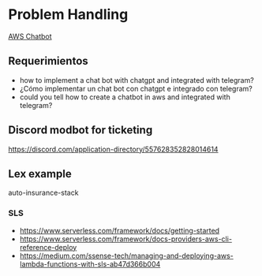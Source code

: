 # Problem Handling

[AWS Chatbot](https://aws.amazon.com/chatbot/?nc1=h_ls)

## Requerimientos

- how to implement a chat bot with chatgpt and integrated with telegram?
- ¿Cómo implementar un chat bot con chatgpt e integrado con telegram?
- could you tell how to create a chatbot in aws and integrated with telegram?

## Discord modbot for ticketing

<https://discord.com/application-directory/557628352828014614>


## Lex example
auto-insurance-stack


### SLS 
- https://www.serverless.com/framework/docs/getting-started
- https://www.serverless.com/framework/docs-providers-aws-cli-reference-deploy
- https://medium.com/ssense-tech/managing-and-deploying-aws-lambda-functions-with-sls-ab47d366b004

